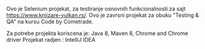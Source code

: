 Ovo je Selenium projekat, za testiranje osnovnih funkcionalnosti za sajt https://www.knjizare-vulkan.rs/. Ovo je zavrsni projekat za obuku "Testing & QA" na kursu Code by Cometrade.

Za potrebe projekta koriscena je: Java 8, Maven 8, Chrome and Chrome driver
Projekat radjen : IntelliJ IDEA
